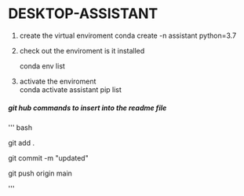 # DESKTOP-ASSISTANT

1. create the virtual enviroment 
   conda create -n assistant python=3.7

2. check out the enviroment is it installed   

    conda env list

3. activate the enviroment    
   conda activate assistant
pip list


##### git hub commands to insert into the readme file

''' bash 

git add .

git commit -m "updated"

git push origin main

'''


